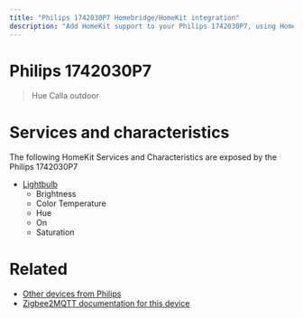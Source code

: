 ```yaml
---
title: "Philips 1742030P7 Homebridge/HomeKit integration"
description: "Add HomeKit support to your Philips 1742030P7, using Homebridge, Zigbee2MQTT and homebridge-z2m."
---
```

<!---
This file has been GENERATED using src/docgen/docgen.ts
DO NOT EDIT THIS FILE MANUALLY!
-->
# Philips 1742030P7
> Hue Calla outdoor


# Services and characteristics
The following HomeKit Services and Characteristics are exposed by
the Philips 1742030P7

* [Lightbulb](../../light.md)
  * Brightness
  * Color Temperature
  * Hue
  * On
  * Saturation


# Related
* [Other devices from Philips](../index.md#philips)
* [Zigbee2MQTT documentation for this device](https://www.zigbee2mqtt.io/devices/1742030P7.html)